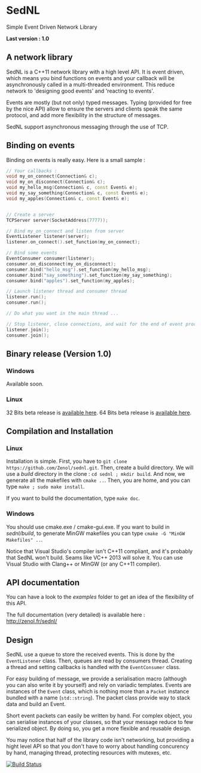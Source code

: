 SedNL
=====

Simple Event Driven Network Library

__Last version : 1.0__

A network library
-----------------

SedNL is a C++11 network library with a high level API. It is event driven,
which means you bind functions on events and your callback will be asynchronously
called in a multi-threaded environment.
This reduce network to 'designing good events' and 'reacting to events'.

Events are mostly (but not only) typed messages. Typing (provided for free by the nice API)
allow to ensure the servers and clients speak the same protocol, and add more flexibility
in the structure of messages.

SedNL support asynchronous messaging through the use of TCP.

Binding on events
-----------------

Binding on events is really easy. Here is a small sample :
```c++
// Your callbacks :
void my_on_connect(Connection& c);
void my_on_disconnect(Connection& c);
void my_hello_msg(Connection& c, const Event& e);
void my_say_something(Connection& c, const Event& e);
void my_apples(Connection& c, const Event& e);


// Create a server
TCPServer server(SocketAddress(7777));

// Bind my_on_connect and listen from server
EventListener listener(server);
listener.on_connect().set_function(my_on_connect);

// Bind some events
EventConsumer consumer(listener);
consumer.on_disconnect(my_on_disconnect);
consumer.bind("hello_msg").set_function(my_hello_msg);
consumer.bind("say_something").set_function(my_say_something);
consumer.bind("apples").set_function(my_apples);

// Launch listener thread and consumer thread
listener.run();
consumer.run();

// Do what you want in the main thread ...

// Stop listener, close connections, and wait for the end of event processing.
listener.join();
consumer.join();

```

Binary release (Version 1.0)
--------------

### Windows ###
Available soon.

### Linux ###
32 Bits beta release is [available here](http://zenol.fr/sednl/sednl_clang_m32.tar.gz).
64 Bits beta release is [available here](http://zenol.fr/sednl/sednl_clang_m64.tar.gz).

Compilation and Installation
----------------------------

### Linux ###

Installation is simple. First, you have to `git clone https://github.com/Zenol/sednl.git`.
Then, create a build directory. We will use a _build_ directory in the clone : `cd sednl ; mkdir build`.
And now, we generate all the makefiles with `cmake ..`.
Then, you are home, and you can type `make ; sudo make install`.

If you want to build the documentation, type `make doc`.

### Windows ###

You should use cmake.exe / cmake-gui.exe.
If you want to build in _sednl/build_, to generate MinGW makefiles you
can type `cmake -G "MinGW Makefiles" ..`.

Notice that Visual Studio's compiler isn't C++11 compliant, and it's probably that SedNL won't build.
Seams like VC++ 2013 will solve it. You can use Visual Studio with Clang++ or MinGW (or any C++11 compiler).

API documentation
-----------------

You can have a look to the _examples_ folder to get an idea of the flexibility of this API.

The full documentation (very detailed) is available here : http://zenol.fr/sednl/

Design
------

SedNL use a queue to store the received events. This is done by the `EventListener` class. Then, queues are
read by consumers thread. Creating a thread and setting callbacks is handled with the `EventConsumer` class.

For easy building of message, we provide a serialisation macro (although you can also write it by yourself) and rely on variadic templates. Events are instances of the `Event` class, which is nothing
more than a `Packet` instance bundled with a name (`std::string`). The packet class provide way to stack data and build an Event.

Short event packets can easily be written by hand. For complex object, you can serialise instances of your classes, so that your message reduce to few serialized object. By doing so, you get a more flexible and reusable design.

You may notice that half of the library code isn't networking, but providing a hight level API so that you don't
have to worry about handling concurency by hand, managing thread, protecting resources with mutexes, etc.

[![Build Status](https://drone.io/github.com/Zenol/sednl/status.png)](https://drone.io/github.com/Zenol/sednl/latest)
